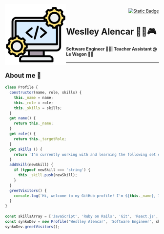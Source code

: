 <img align="left" src="software-development-icon.png" width="200px" height="200px">
<p align="right">
  <a href="https://www.linkedin.com/in/walencar/" target="_blank"><img alt="Static Badge" src="https://github.com/synkodev/synkodev/assets/69865585/4679c433-5c8c-44c0-9916-5a5aefe813e1" width="32px" height="32px"></a>
</p>
<div>
  <h1>Weslley Alencar 🏳️‍🌈🎮</h1>
  <h4>Software Engineer 🧑‍💻| Teacher Assistant @ Le Wagon 👨‍🏫</h4>
</div>
<hr>
<h2>About me 📰</h2>

```javascript
class Profile {
  constructor(name, role, skills) {
    this._name = name;
    this._role = role;
    this._skills = skills;
  }
  get name() {
    return this._name;
  }
  get role() {
    return this._targetRole;
  }
  get skills () {
    return `I'm currently working with and learning the following set of languages: ${this._skills.join(', ')}.`;
  }
  addSkill(newSkill) {
    if (typeof newSkill === 'string') {
      this._skill.push(newSkill);
    }
  }
  greetVisitors() {
    console.log(`Hi, welcome to my GitHub profile! I'm ${this._name}, I'm a ${this._role.toLowerCase()} and ${this.skills}`);
  }
}

const skillsArray = ['JavaScript', 'Ruby on Rails', 'Git', 'React.js', 'PostgreSQL', 'Microsoft SQL Server'];
const synkoDev = new Profile('Weslley Alencar', 'Software Engineer', skillsArray);
synkoDev.greetVisitors();
```

<!-- Leaving the lines below for future inspo :)

Here are some ideas to get you started:
- 👯 I’m looking to collaborate on ...
- 🤔 I’m looking for help with ...
- 📫 How to reach me: ...
- ⚡ Fun fact: ...
-->
